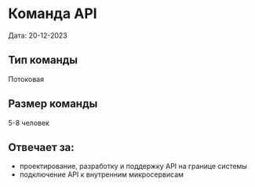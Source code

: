 # Команда API

Дата: 20-12-2023

## Тип команды
Потоковая

## Размер команды
5-8 человек

## Отвечает за:
* проектирование, разработку и поддержку API на границе системы
* подключение API к внутренним микросервисам
